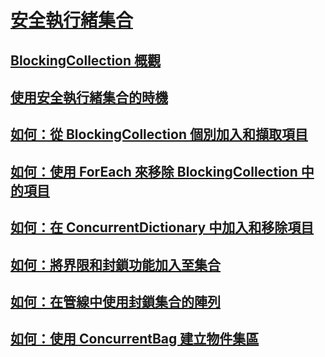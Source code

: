 # [安全執行緒集合](index.md)
## [BlockingCollection 概觀](blockingcollection-overview.md)
## [使用安全執行緒集合的時機](when-to-use-a-thread-safe-collection.md)
## [如何：從 BlockingCollection 個別加入和擷取項目](how-to-add-and-take-items.md)
## [如何：使用 ForEach 來移除 BlockingCollection 中的項目](how-to-use-foreach-to-remove.md)
## [如何：在 ConcurrentDictionary 中加入和移除項目](how-to-add-and-remove-items.md)
## [如何：將界限和封鎖功能加入至集合](how-to-add-bounding-and-blocking.md)
## [如何：在管線中使用封鎖集合的陣列](how-to-use-arrays-of-blockingcollections.md)
## [如何：使用 ConcurrentBag 建立物件集區](how-to-create-an-object-pool.md)
